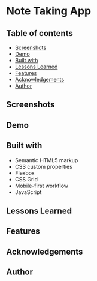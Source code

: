 # Note Taking App

## Table of contents

- [Screenshots](#screenshots)
- [Demo](#demo)
- [Built with](#built-with)
- [Lessons Learned](#lessons-learned)
- [Features](#features)
- [Acknowledgements](#acknowledgements)
- [Author](#author)

## Screenshots

## Demo

## Built with

- Semantic HTML5 markup
- CSS custom properties
- Flexbox
- CSS Grid
- Mobile-first workflow
- JavaScript

## Lessons Learned

## Features

## Acknowledgements

## Author
